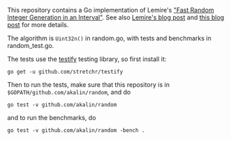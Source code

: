 This repository contains a Go implementation of Lemire's ["Fast Random Integer Generation in an Interval"](https://arxiv.org/abs/1805.10941). See also
[Lemire's blog post](https://lemire.me/blog/2019/06/06/nearly-divisionless-random-integer-generation-on-various-systems/) and
[this blog post](http://www.pcg-random.org/posts/bounded-rands.html) for more details.

The algorithm is `Uint32n()` in random.go, with tests and benchmarks in random_test.go.

The tests use the [testify](https://github.com/stretchr/testify) testing
library, so first install it:
```
go get -u github.com/stretchr/testify
```

Then to run the tests, make sure that this repository is in `$GOPATH/github.com/akalin/random`, and do

```
go test -v github.com/akalin/random
```

and to run the benchmarks, do

```
go test -v github.com/akalin/random -bench .
```
